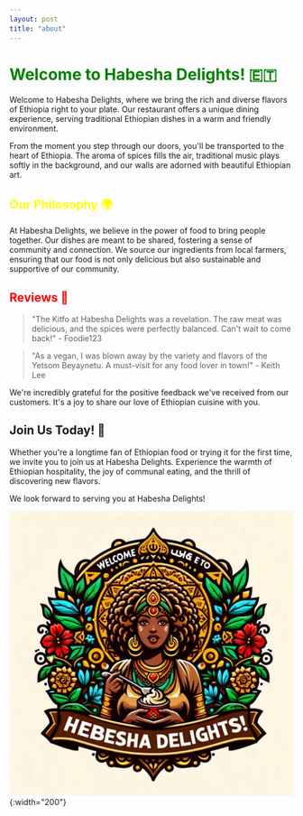 ```yaml
---
layout: post
title: "about"
---
```



# <span style="color:green">Welcome to Habesha Delights! 🇪🇹</span>

Welcome to Habesha Delights, where we bring the rich and diverse flavors of Ethiopia right to your plate. Our restaurant offers a unique dining experience, serving traditional Ethiopian dishes in a warm and friendly environment. 

From the moment you step through our doors, you'll be transported to the heart of Ethiopia. The aroma of spices fills the air, traditional music plays softly in the background, and our walls are adorned with beautiful Ethiopian art.

## <span style="color:yellow">Our Philosophy 🌍</span>

At Habesha Delights, we believe in the power of food to bring people together. Our dishes are meant to be shared, fostering a sense of community and connection. We source our ingredients from local farmers, ensuring that our food is not only delicious but also sustainable and supportive of our community.

## <span style="color:red">Reviews 🌟</span>

> "The Kitfo at Habesha Delights was a revelation. The raw meat was delicious, and the spices were perfectly balanced. Can't wait to come back!" - Foodie123

> "As a vegan, I was blown away by the variety and flavors of the Yetsom Beyaynetu. A must-visit for any food lover in town!" - Keith Lee

We're incredibly grateful for the positive feedback we've received from our customers. It's a joy to share our love of Ethiopian cuisine with you.

## <span style="color:light blue">Join Us Today! 🎉</span>

Whether you're a longtime fan of Ethiopian food or trying it for the first time, we invite you to join us at Habesha Delights. Experience the warmth of Ethiopian hospitality, the joy of communal eating, and the thrill of discovering new flavors.

We look forward to serving you at Habesha Delights!


![logo](./assets/images/habesha.jpeg){:width="200"}